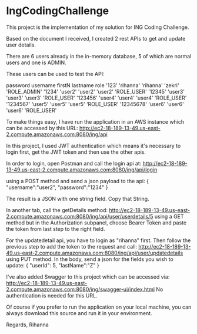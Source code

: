 # IngCodingChallenge

This project is the implementation of my solution for ING Coding Challenge.

Based on the document I received, I created 2 rest APIs to get and update user details.

There are 6 users already in the in-memory database, 5 of which are normal users and one is ADMIN.

These users can be used to test the API:

password    username    firstN    lastname    role
'123'      'rihanna'   'rihanna'  'zekri'     'ROLE_ADMIN'
'1234'     'user2'     'user2'    'user2'     'ROLE_USER'
'12345'    'user3'     'user3'    'user3'     'ROLE_USER'
'123456'   'user4'     'user4'    'user4'     'ROLE_USER'
'1234567'  'user5'     'user5'    'user5'     'ROLE_USER'
'12345678' 'user6'     'user6'    'user6'     'ROLE_USER'

To make things easy, I have run the application in an AWS instance which can be accessed by this URL:
http://ec2-18-189-13-49.us-east-2.compute.amazonaws.com:8080/ing/api

In this project, I used JWT authentication which means it's necessary to login first, get the JWT token and then use the other apis.

In order to login, open Postman and call the login api at:
http://ec2-18-189-13-49.us-east-2.compute.amazonaws.com:8080/ing/api/login

using a POST method and send a json payload to the api:
{
	"username":"user2",
	"password":"1234"
}

The result is a JSON with one string field. Copy that String.

In another tab, call the getDetails method:
http://ec2-18-189-13-49.us-east-2.compute.amazonaws.com:8080/ing/api/user/userdetails/5
using a GET method but in the Authorization subpanel, choose Bearer Token and paste the token from last step to the right field.


For the updatedetail api, you have to login as "rihanna" first. Then follow the previous step to add the token to the request and call:
http://ec2-18-189-13-49.us-east-2.compute.amazonaws.com:8080/ing/api/user/updatedetails
using PUT method. In the body, send a json for the fields you wish to update:
{
	"userId": 5,
	"lastName":"Z"
}

I've also added Swagger to this project which can be accessed via:
http://ec2-18-189-13-49.us-east-2.compute.amazonaws.com:8080/ing/swagger-ui/index.html
No authentication is needed for this URL.


Of course if you prefer to run the application on your local machine, you can always download this source and run it in your environment.

Regards,
Rihanna

